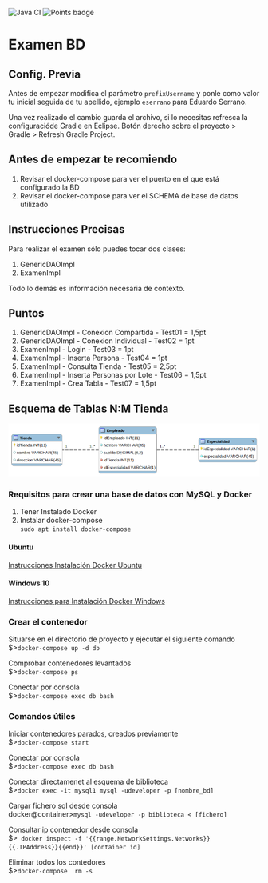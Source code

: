 ![Java CI](../../workflows/Java%20CI/badge.svg) ![Points badge](../../blob/badges/.github/badges/points.svg)

# Examen BD 

## Config. Previa

Antes de empezar modifica el par&aacute;metro `prefixUsername` y ponle como valor tu inicial seguida de tu apellido, ejemplo `eserrano` para Eduardo Serrano.

Una vez realizado el cambio guarda el archivo, si lo necesitas refresca la configuraci&oacute;de Gradle en Eclipse. 
Bot&oacute;n derecho sobre el proyecto > Gradle > Refresh Gradle Project.

## Antes de empezar te recomiendo

1. Revisar el docker-compose para ver el puerto en el que está configurado la BD
2. Revisar el docker-compose para ver el SCHEMA de base de datos utilizado

## Instrucciones Precisas
 
Para realizar el examen sólo puedes tocar dos clases:
1. GenericDAOImpl
2. ExamenImpl

Todo lo demás es información necesaria de contexto.

## Puntos
1. GenericDAOImpl - Conexion Compartida - Test01 = 1,5pt
2. GenericDAOImpl - Conexion Individual - Test02 = 1pt
3. ExamenImpl - Login - Test03 = 1pt
4. ExamenImpl - Inserta Persona - Test04 = 1pt
5. ExamenImpl - Consulta Tienda - Test05 = 2,5pt
6. ExamenImpl - Inserta Personas por Lote - Test06 = 1,5pt
7. ExamenImpl - Crea Tabla - Test07 = 1,5pt

## Esquema de Tablas N:M Tienda

![E-R Tienda](mrTiendas.png)

### Requisitos para crear una base de datos con MySQL y Docker

1. Tener Instalado Docker  
2. Instalar docker-compose  
`sudo apt install docker-compose`

#### Ubuntu  
[Instrucciones Instalación Docker Ubuntu](https://docs.docker.com/engine/install/ubuntu/)  

#### Windows 10  
[Instrucciones para Instalación Docker Windows](https://docs.docker.com/docker-for-windows/install/)

### Crear el contenedor

Situarse en el directorio de proyecto y ejecutar el siguiente comando  
$>`docker-compose up -d db`

Comprobar contenedores levantados  
$>`docker-compose ps`

Conectar por consola  
$>`docker-compose exec db bash`

### Comandos útiles  

Iniciar contenedores parados, creados previamente  
$>`docker-compose start`

Conectar por consola  
$>`docker-compose exec db bash`

Conectar directamenet al esquema de biblioteca  
$>`docker exec -it mysql1 mysql -udeveloper -p [nombre_bd]`

Cargar fichero sql desde consola  
docker@container>`mysql -udeveloper -p biblioteca < [fichero]`

Consultar ip contenedor desde consola  
$>` docker inspect -f '{{range.NetworkSettings.Networks}}{{.IPAddress}}{{end}}' [container id]`

Eliminar todos los contedores  
$>`docker-compose  rm -s`
